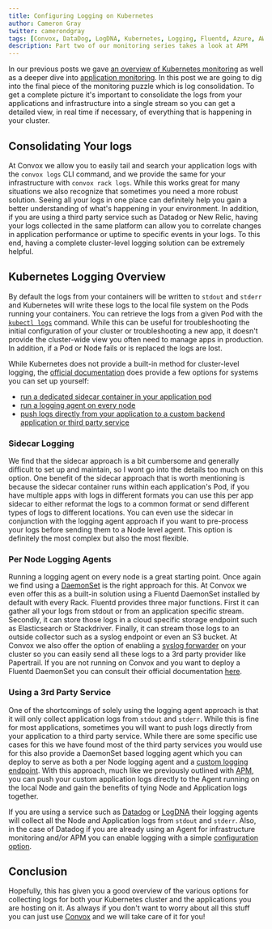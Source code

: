```yaml
---
title: Configuring Logging on Kubernetes
author: Cameron Gray
twitter: camerondgray
tags: [Convox, DataDog, LogDNA, Kubernetes, Logging, Fluentd, Azure, AWS, GCP, Digital Ocean]
description: Part two of our monitoring series takes a look at APM
---
```


In our previous posts we gave [an overview of Kubernetes monitoring](https://convox.com/blog/k8s-monitoring-overview) as well as a deeper dive into [application monitoring](https://convox.com/blog/k8s-monitoring-APM). In this post we are going to dig into the final piece of the monitoring puzzle which is log consolidation. To get a complete picture it's important to consolidate the logs from your applications and infrastructure into a single stream so you can get a detailed view, in real time if necessary, of everything that is happening in your cluster.

## Consolidating Your logs

At Convox we allow you to easily tail and search your application logs with the `convox logs` CLI command, and we provide the same for your infrastructure with `convox rack logs`.  While this works great for many situations we also recognize that sometimes you need a more robust solution. Seeing all your logs in one place can definitely help you gain a better understanding of what's happening in your environment. In addition, if you are using a third party service such as Datadog or New Relic, having your logs collected in the same platform can allow you to correlate changes in application performance or uptime to specific events in your logs. To this end, having a complete cluster-level logging solution can be extremely helpful.

## Kubernetes Logging Overview

By default the logs from your containers will be written to `stdout` and `stderr` and Kubernetes will write these logs to the local file system on the Pods running your containers. You can retrieve the logs from a given Pod with the [`kubectl logs`](https://kubectl.docs.kubernetes.io/pages/container_debugging/container_logs.html)  command. While this can be useful for troubleshooting the initial configuration of your cluster or troubleshooting a new app, it doesn't provide the cluster-wide view you often need to manage apps in production. In addition, if a Pod or Node fails or is replaced the logs are lost.

While Kubernetes does not provide a built-in method for cluster-level logging, the [official documentation](https://kubernetes.io/docs/concepts/cluster-administration/logging/) does provide a few options for systems you can set up yourself:

- [run a dedicated sidecar container in your application pod](https://kubernetes.io/docs/concepts/cluster-administration/logging/#using-a-sidecar-container-with-the-logging-agent)
- [run a logging agent on every node](https://kubernetes.io/docs/concepts/cluster-administration/logging/#using-a-node-logging-agent)
- [push logs directly from your application to a custom backend application or third party service](https://kubernetes.io/docs/concepts/cluster-administration/logging/#exposing-logs-directly-from-the-application)

### Sidecar Logging
We find that the sidecar approach is a bit cumbersome and generally difficult to set up and maintain, so I wont go into the details too much on this option. One benefit of the sidecar approach that is worth mentioning is because the sidecar container runs within each application's Pod, if you have multiple apps with logs in different formats you can use this per app sidecar to either reformat the logs to a common format or send different types of logs to different locations. You can even use the sidecar in conjunction with the logging agent approach if you want to pre-process your logs before sending them to a Node level agent. This option is definitely the most complex but also the most flexible.

### Per Node Logging Agents
Running a logging agent on every node is a great starting point. Once again we find using a [DaemonSet](https://kubernetes.io/docs/concepts/workloads/controllers/daemonset/) is the right approach for this. At Convox we even offer this as a built-in solution using a Fluentd DaemonSet installed by default with every Rack. Fluentd provides three major functions. First it can gather all your logs from stdout or from an application specific stream. Secondly, it can store those logs in a cloud specific storage endpoint such as Elasticsearch or Stackdriver. Finally, it can stream those logs to an outside collector such as a syslog endpoint or even an S3 bucket. At Convox we also offer the option of enabling a [syslog forwarder](https://docs.convox.com/installation/production-rack/aws#install-rack) on your cluster so you can easily send all these logs to a 3rd party provider like Papertrail. If you are not running on Convox and you want to deploy a Fluentd DaemonSet you can consult their official documentation [here](https://docs.fluentd.org/container-deployment/kubernetes).

### Using a 3rd Party Service

One of the shortcomings of solely using the logging agent approach is that it will only collect application logs from `stdout` and `stderr`. While this is fine for most applications, sometimes you will want to push logs directly from your application to a third party service. While there are some specific use cases for this we have found most of the third party services you would use for this also provide a DaemonSet based logging agent which you can deploy to serve as both a per Node logging agent and a [custom logging endpoint](https://docs.datadoghq.com/agent/logs/?tab=tailfiles#custom-log-collection). With this approach, much like we previously outlined with [APM](https://convox.com/blog/k8s-monitoring-APM), you can push your custom application logs directly to the Agent running on the local Node and gain the benefits of tying Node and Application logs together.

 If you are using a service such as [Datadog](https://docs.datadoghq.com/agent/kubernetes/log/?tab=daemonset) or [LogDNA](https://docs.logdna.com/docs/logdna-agent-kubernetes) their logging agents will collect all the Node and Application logs from `stdout` and `stderr`. Also, in the case of Datadog if you are already using an Agent for infrastructure monitoring and/or APM you can enable logging with a simple [configuration option](https://docs.datadoghq.com/agent/logs/?tab=tailfiles#activate-log-collection).

## Conclusion

Hopefully, this has given you a good overview of the various options for collecting logs for both your Kubernetes cluster and the applications you are hosting on it. As always if you don't want to worry about all this stuff you can just use [Convox](https://docs.convox.com/getting-started/introduction) and we will take care of it for you!
